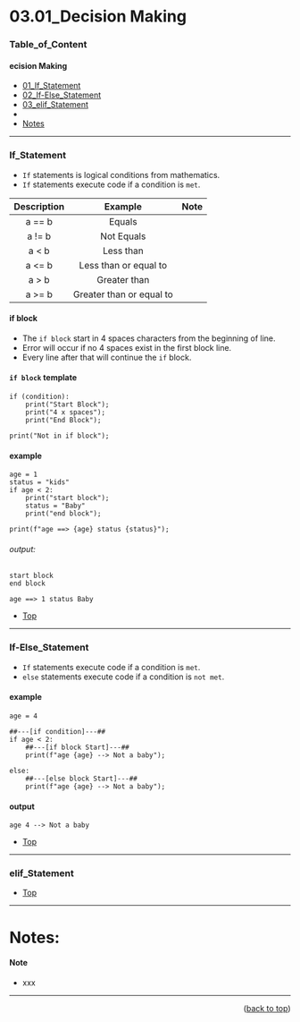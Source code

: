 <a name="topage"></a>

# 03.01_Decision Making

### Table_of_Content

#### ecision Making
* [01_If_Statement](#If_Statement)
* [02_If-Else_Statement](#If-Else_Statement)
* [03_elif_Statement](#elif_Statement)
*
* [Notes](#Notes)


----



### If_Statement

* `If` statements is logical conditions from mathematics.
* `If` statements execute code if a condition is `met`.
 
| Description | Example | Note | 
| :-: | :-: | :-: | 
| a == b | Equals |  | 
| a != b | Not Equals |   | 
| a < b | Less than |  | 
| a <= b | Less than or equal to |   | 
| a > b | Greater than |  |
| a >= b | Greater than or equal to |   | 

#### if block 

* The `if block` start in 4 spaces characters from the beginning of line.
* Error will occur if no 4 spaces exist in the first block line.
* Every line after that will continue the `if` block.

#### `if block` template
```
if (condition):
    print("Start Block");
    print("4 x spaces");
    print("End Block");

print("Not in if block");
```


#### example

```
age = 1
status = "kids"
if age < 2:
    print("start block");
    status = "Baby"
    print("end block");

print(f"age ==> {age} status {status}");
```

###### output: 

```
start block
end block

age ==> 1 status Baby
```

* [Top](#Table_of_Content)
----

### If-Else_Statement

* `If` statements execute code if a condition is `met`.
* `else` statements execute code if a condition is `not met`.


#### example

```
age = 4

##---[if condition]---##
if age < 2:
    ##---[if block Start]---##
    print(f"age {age} --> Not a baby");

else:
    ##---[else block Start]---##
    print(f"age {age} --> Not a baby");
```

#### output

```
age 4 --> Not a baby
```

* [Top](#Table_of_Content)
----



### elif_Statement


* [Top](#Table_of_Content)
----


# Notes:

#### Note

* xxx

----

<p align="right">(<a href="#topage">back to top</a>)</p>
<br/>
<br/>

